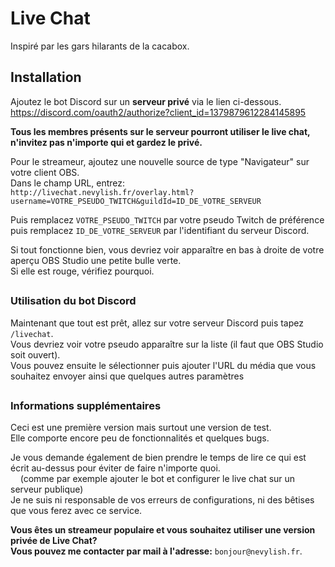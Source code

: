 # Live Chat

Inspiré par les gars hilarants de la cacabox.

## Installation

Ajoutez le bot Discord sur un **serveur privé** via le lien ci-dessous.<br>
https://discord.com/oauth2/authorize?client_id=1379879612284145895<br>

**Tous les membres présents sur le serveur pourront utiliser le live chat, n'invitez pas n'importe qui et gardez le privé.**<br>

Pour le streameur, ajoutez une nouvelle source de type "Navigateur" sur votre client OBS.<br>
Dans le champ URL, entrez: <br>`http://livechat.nevylish.fr/overlay.html?username=VOTRE_PSEUDO_TWITCH&guildId=ID_DE_VOTRE_SERVEUR `<br>

Puis remplacez `VOTRE_PSEUDO_TWITCH` par votre pseudo Twitch de préférence puis remplacez `ID_DE_VOTRE_SERVEUR` par l'identifiant du serveur Discord.<br>

Si tout fonctionne bien, vous devriez voir apparaître en bas à droite de votre aperçu OBS Studio une petite bulle verte.<br>
Si elle est rouge, vérifiez pourquoi.<br>

##

### Utilisation du bot Discord

Maintenant que tout est prêt, allez sur votre serveur Discord puis tapez `/livechat`.<br>
Vous devriez voir votre pseudo apparaître sur la liste (il faut que OBS Studio soit ouvert).<br>
Vous pouvez ensuite le sélectionner puis ajouter l'URL du média que vous souhaitez envoyer ainsi que quelques autres paramètres

##

### Informations supplémentaires

Ceci est une première version mais surtout une version de test.<br>
Elle comporte encore peu de fonctionnalités et quelques bugs.<br>

Je vous demande également de bien prendre le temps de lire ce qui est écrit au-dessus pour éviter de faire n'importe quoi.<br>
&nbsp;&nbsp;&nbsp;&nbsp;(comme par exemple ajouter le bot et configurer le live chat sur un serveur publique)<br>
Je ne suis ni responsable de vos erreurs de configurations, ni des bêtises que vous ferez avec ce service.<br>

**Vous êtes un streameur populaire et vous souhaitez utiliser une version privée de Live Chat?<br>
Vous pouvez me contacter par mail à l'adresse:** `bonjour@nevylish.fr`.
